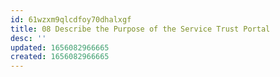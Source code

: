 ```yaml
---
id: 61wzxm9qlcdfoy70dhalxgf
title: 08 Describe the Purpose of the Service Trust Portal
desc: ''
updated: 1656082966665
created: 1656082966665
---
```


